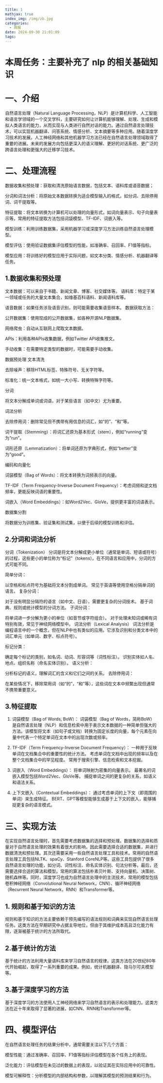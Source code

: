 ```yaml
---
title: 1
mathjax: true
index_img: /img/zb.jpg
categories:
  - 周报
date: 2024-09-30 21:01:09
tags:
---
```

# 本周任务：主要补充了 nlp 的相关基础知识
# 一、介绍
自然语言处理（Natural Language Processing，NLP）是计算机科学、人工智能和语言学领域的一个交叉学科，主要研究如何让计算机能够理解、处理、生成和模拟人类语言的能力，从而实现与人类进行自然对话的能力。通过自然语言处理技术，可以实现机器翻译、问答系统、情感分析、文本摘要等多种应用。随着深度学习技术的发展，人工神经网络和其他机器学习方法已经在自然语言处理领域取得了重要的进展。未来的发展方向包括更深入的语义理解、更好的对话系统、更广泛的跨语言处理和更强大的迁移学习技术。

# 二、处理流程
数据收集和预处理：获取和清洗原始语言数据，包括文本、语料库或语音数据；

分词和词法分析：将原始文本数据转换为适合模型输入的格式，如分词、去除停用词、词干提取等。

特征提取：将文本转换为计算机可以处理的向量形式，如词向量表示、句子向量表示等。常用的特征提取方法包括词袋模型、TF-IDF、词嵌入等。

模型训练：利用训练数据集，采用机器学习或深度学习方法训练自然语言处理模型。

模型评估：使用验证数据集评估模型的性能，如准确率、召回率、F1值等指标。

模型应用：将训练好的模型应用于实际问题，如文本分类、情感分析、机器翻译等任务。

## 1.数据收集和预处理
文本数据：可以来自于书籍、新闻文章、博客、社交媒体等。
语料库：特定于某一领域或任务的大量文本集合，如维基百科语料、新闻语料库等。

语音数据：如果任务涉及语音识别，则可能需要收集语音样本。
数据获取方法：

公开数据集：使用现成的公开数据集，如各种开源NLP数据集。

网络爬虫：自动从互联网上爬取文本数据。

APIs：利用各种APIs收集数据，例如Twitter API收集推文。

手动收集：在需要特定类型的数据时，可能需要手动收集。

数据预处理
文本清洗

去除噪声：移除HTML标签、特殊符号、无关字符等。

标准化：统一文本格式，如统一大小写、转换特殊字符等。

分词

将文本分解成单词或词语，对于某些语言（如中文）尤为重要。

词法分析

去除停用词：删除常见但不携带有用信息的词汇，如“的”、“和”等。

词干提取（Stemming）：将词汇还原为基本形式（stem），例如“running”变为“run”。

词形还原（Lemmatization）：将单词还原为字典形式，例如“better”变为“good”。

编码和向量化

词袋模型（Bag of Words）：将文本转换为词频表示的向量。

TF-IDF（Term Frequency-Inverse Document Frequency）：考虑词频和逆文档频率，更能反映词语的重要性。

词嵌入（Word Embeddings）：如Word2Vec、GloVe，提供更丰富的词语表示。

数据集分割

将数据分为训练集、验证集和测试集，以便于后续的模型训练和评估。

## 2.分词和词法分析
分词（Tokenization）
分词是将文本分解成更小单位（通常是单词、短语或符号）的过程，这些更小的单位称为“标记”（tokens）。在不同语言和应用中，分词的方式可能不同。

简单分词：

以空格和标点符号为基础将文本分割成单词。
常见于英语等使用空格分隔单词的语言。
复杂分词：

对于没有明显分隔符的语言（如中文、日语），需要更复杂的分词技术。
基于词典、规则或统计模型的分词方法。
子词分词：

将单词进一步分解为更小的单位（如音节或字符组合）。
对于处理未知词或稀有词特别有效，常见于神经网络模型中。
词法分析（Lexical Analysis）
词法分析是编程语言中的一个概念，但在NLP中也有类似的应用。它涉及识别和分类文本中的词汇单元（如单词、数字、标点符号）。

标记分类：

确定每个标记的类别，如名词、动词、形容词等（词性标注）。
识别实体如人名、地点、组织名称（命名实体识别）。
语义分析：

分析标记的语义，理解词汇的含义和它们之间的关系。
去除停用词：

在某些情况下，移除常用词（如“的”，“和”等），这些词在文本中频繁出现但通常不携带重要意义。

## 3.特征提取
1. 词袋模型（Bag of Words, BoW）：
词袋模型（Bag of Words，简称BoW）是自然语言处理（NLP）和信息检索中用于表示文本数据的一种简单但强大的方法。该模型将文本（如句子或文档）转换为固定长度的向量，每个元素在向量中代表一个特定单词在文本中的出现次数或频率。
2. TF-IDF（Term Frequency-Inverse Document Frequency）：
一种用于反映单词在文档集合中的重要性的统计方法。
考虑单词在文档中出现的频率以及在整个文档集合中的罕见程度。
常用于搜索引擎、信息检索和文本挖掘。

3. 词嵌入（Word Embeddings）：
将单词映射为密集的向量表示。
最著名的词嵌入模型包括Word2Vec、GloVe等。
捕捉单词之间的更复杂的关系，如语义和语法关系。
4. 上下文嵌入（Contextual Embeddings）：
通过考虑单词的上下文（即周围的单词）来生成特征。
BERT、GPT等模型能够生成基于上下文的嵌入，能够捕捉更复杂的语言模式。

# 三、实现方法 
在实现自然语言处理时，首先需要考虑数据集的选择和预处理。数据集的选择和质量对于自然语言处理的效果有着很大的影响，因此需要选择合适的数据集，并进行数据清洗和预处理。其次还需要采用一些自然语言处理工具和技术。常用的自然语言处理工具包括NLTK、spaCy、Stanford CoreNLP等。这些工具包提供了很多自然语言处理的功能，如分词、词性标注、命名实体识别、句法分析等。最后，还需要选择合适的算法和模型。常用的算法包括朴素贝叶斯、支持向量机、决策树、随机森林等。同时，深度学习也成为自然语言处理中的主流技术，常用的模型包括卷积神经网络（Convolutional Neural Network，CNN）、循环神经网络（Recurrent Neural Network，RNN）和Transformer等。

## 1. 规则和基于知识的方法
规则和基于知识的方法主要依赖于预先编写的语法规则和词典来实现自然语言处理任务。这类方法在早期研究中占据主导地位，但由于其维护成本高且泛化能力有限，逐渐被基于统计的方法所取代。

## 2.基于统计的方法 
基于统计的方法利用大量语料库来学习自然语言的规律。这类方法在20世纪80年代开始崛起，取得了一系列重要的成果。例如，统计机器翻译、隐马尔可夫模型等。

## 3.基于深度学习的方法
基于深度学习的方法使用人工神经网络来学习自然语言的表示和处理能力。这类方法在近十年来取得了显著的进展，如CNN、RNN和Transformer等。

# 四、模型评估
在自然语言处理任务的结果分析中，通常需要关注以下几个方面：

模型性能：通过准确率、召回率、F1值等指标评估模型在各个任务上的表现。

泛化能力：评估模型在未见过的数据上的表现，以验证其在实际应用中的可靠性。

模型可解释性：分析模型的内部结构和参数，以理解其模型的预测结果和行为。

